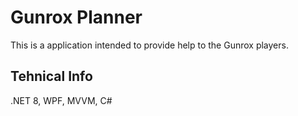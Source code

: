 # Gunrox Planner
This is a application intended to provide help to the Gunrox players.
## Tehnical Info
.NET 8, WPF, MVVM, C#
